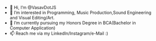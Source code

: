 - 👋 Hi, I’m @VasavDotJS
- 👀 I’m interested in Programming, Music Production,Sound Engineering and Visual Editing/Art.
- 🌱 I’m currently pursuing my Honors Degree in BCA(Bachelor in Computer Application)
- 📫 Reach me via my LinkedIn/Instagram/e-Mail :)
